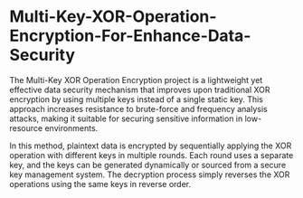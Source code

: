 # Multi-Key-XOR-Operation-Encryption-For-Enhance-Data-Security
The Multi-Key XOR Operation Encryption project is a lightweight yet effective data security mechanism that improves upon traditional XOR encryption by using multiple keys instead of a single static key. This approach increases resistance to brute-force and frequency analysis attacks, making it suitable for securing sensitive information in low-resource environments.


In this method, plaintext data is encrypted by sequentially applying the XOR operation with different keys in multiple rounds. Each round uses a separate key, and the keys can be generated dynamically or sourced from a secure key management system. The decryption process simply reverses the XOR operations using the same keys in reverse order.
